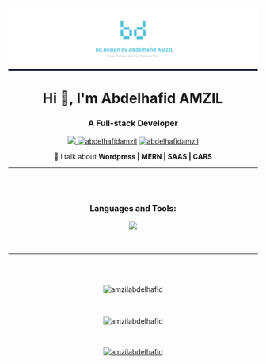 <div align="center">
<div width="100%" height="300px" style="background-color: hsla(229, 50%, 13%, 1)">
 <img src="https://github.com/amzilabdelhafid/amzilabdelhafid/blob/main/01-logo-loder-Spinner-static00.svg" alt="bd">
</div>

<h1 align="center">Hi 👋, I'm Abdelhafid AMZIL</h1>
<h3 align="center">A Full-stack Developer</h3>




<p align="center"> 
 <a href="https://abdelhafidamzil.tech/" target="blank">
 <img src="https://img.shields.io/badge/website-000000?style=for-the-badge&logo=About.me&logoColor=white" />
 </a>
 <a href="https://www.linkedin.com/in/abdelhafid-amzil-0b6025254/" target="blank"><img src="https://img.shields.io/badge/LinkedIn-0077B5?style=for-the-badge&logo=linkedin&logoColor=white" alt="abdelhafidamzil" /></a>
<a href="https://twitter.com/abdelhafidamzil" target="blank"><img src="https://img.shields.io/badge/X-000000?style=for-the-badge&logo=x&logoColor=white" alt="abdelhafidamzil" /></a>
 </p>

💬 I talk about **Wordpress | MERN | SAAS | CARS**
</br>
<hr>
</br>
</br>

<p align="center">
 <h3 align="center">Languages and Tools:</h3>
  <a href="https://skillicons.dev">
    <img src="https://skillicons.dev/icons?i=wordpress,html,css,js,ts,php,py,react,mongodb,mysql,docker,git" />
  </a>
</p>

</br>
<hr>
</br>
</br>

<p><img align="center" src="https://github-readme-streak-stats.herokuapp.com/?user=amzilabdelhafid&" alt="amzilabdelhafid" /></p></br>
<p><img align="center" src="https://github-readme-stats.vercel.app/api/top-langs?username=amzilabdelhafid&show_icons=true&locale=en&layout=compact" alt="amzilabdelhafid" /></p></br>
<p align="center"> <a href="https://github.com/ryo-ma/github-profile-trophy"><img src="https://github-profile-trophy.vercel.app/?username=amzilabdelhafid" alt="amzilabdelhafid" /></a> </p> 




</div>
